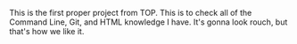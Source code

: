 This is the first proper project from TOP. This is to check all of the Command Line, Git, and HTML knowledge I have. It's gonna look rouch, but that's how we like it.

